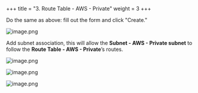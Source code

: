 +++
title = "3. Route Table - AWS - Private"
weight = 3
+++


Do the same as above: fill out the form and click "Create."


![image.png](/images/003-iii-setup-vpc-aws-resources/10-929875-image.png)


Add subnet association, this will allow the **Subnet - AWS - Private subnet** to follow the **Route Table - AWS - Private**’s routes.


![image.png](/images/003-iii-setup-vpc-aws-resources/10-392055-image.png)


![image.png](/images/003-iii-setup-vpc-aws-resources/10-920262-image.png)


![image.png](/images/003-iii-setup-vpc-aws-resources/10-657183-image.png)



